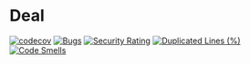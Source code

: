 # Deal
[![codecov](https://codecov.io/gh/Jimbanan/Deal/branch/master/graph/badge.svg?token=SRJ5TY3AR0)](https://codecov.io/gh/Jimbanan/Deal) [![Bugs](https://sonarcloud.io/api/project_badges/measure?project=Jimbanan_Deal&metric=bugs)](https://sonarcloud.io/summary/new_code?id=Jimbanan_Deal) [![Security Rating](https://sonarcloud.io/api/project_badges/measure?project=Jimbanan_Deal&metric=security_rating)](https://sonarcloud.io/summary/new_code?id=Jimbanan_Deal) [![Duplicated Lines (%)](https://sonarcloud.io/api/project_badges/measure?project=Jimbanan_Deal&metric=duplicated_lines_density)](https://sonarcloud.io/summary/new_code?id=Jimbanan_Deal) [![Code Smells](https://sonarcloud.io/api/project_badges/measure?project=Jimbanan_Deal&metric=code_smells)](https://sonarcloud.io/summary/new_code?id=Jimbanan_Deal)
